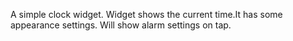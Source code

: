 A simple clock widget. Widget shows the current time.It has some appearance settings. Will show alarm settings on tap.